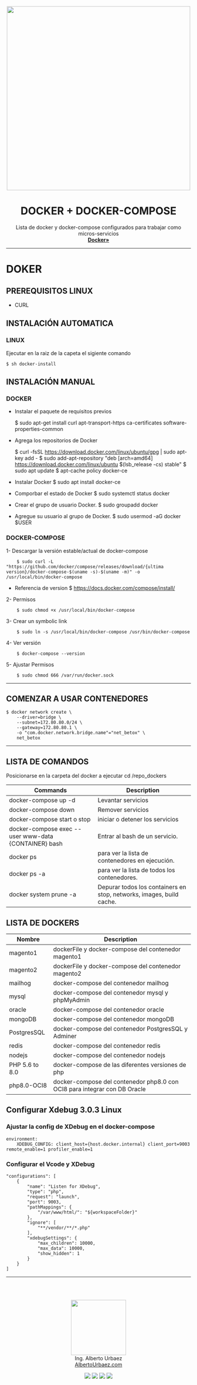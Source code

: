 <br />
<p align="center">
	<a href="https://github.com/ajur91">
		<img align="center" width="500" src="https://github.com/ajur91/ajur91/raw/master/assets/logo.png" style="max-width:100%;">  
	</a>

  <h1 align="center">DOCKER + DOCKER-COMPOSE </h1>

  <p align="center">
    Lista de docker y docker-compose configurados para trabajar como micros-servicios
    <br />
    <a href="https://docs.docker.com/compose/install"><strong>Docker»</strong></a>
    <br />
  </p>
</p>

---

# DOKER

## PREREQUISITOS LINUX
- CURL
## INSTALACIÓN AUTOMATICA

### LINUX

Ejecutar en la raiz de la capeta el sigiente comando

	$ sh docker-install

## INSTALACIÓN MANUAL

### DOCKER

- Instalar el paquete de requisitos previos

	$ sudo apt-get install  curl apt-transport-https ca-certificates software-properties-common

- Agrega los repositorios de Docker

	$ curl -fsSL https://download.docker.com/linux/ubuntu/gpg | sudo apt-key add -
	$ sudo add-apt-repository "deb [arch=amd64] https://download.docker.com/linux/ubuntu $(lsb_release -cs) stable"
	$ sudo apt update
	$ apt-cache policy docker-ce

- Instalar Docker
	$ sudo apt install docker-ce

- Comporbar el estado de Docker
	$ sudo systemctl status docker

- Crear el grupo de usuario Docker.
	$ sudo groupadd docker

- Agregue su usuario al grupo de Docker.
	$ sudo usermod -aG docker $USER

### DOCKER-COMPOSE
1- Descargar la versión estable/actual de docker-compose
~~~
	$ sudo curl -L "https://github.com/docker/compose/releases/download/{ultima version}/docker-compose-$(uname -s)-$(uname -m)" -o /usr/local/bin/docker-compose
~~~
- Referencia de version 
	$ https://docs.docker.com/compose/install/

2- Permisos
~~~
	$ sudo chmod +x /usr/local/bin/docker-compose
~~~

3- Crear un symbolic link
~~~
	$ sudo ln -s /usr/local/bin/docker-compose /usr/bin/docker-compose
~~~

4- Ver versión 
~~~
	$ docker-compose --version
~~~

5- Ajustar Permisos
~~~
	$ sudo chmod 666 /var/run/docker.sock
~~~

---

## COMENZAR A USAR CONTENEDORES

	$ docker network create \
		--driver=bridge \
		--subnet=172.80.80.0/24 \
		--gateway=172.80.80.1 \
		-o "com.docker.network.bridge.name"="net_betox" \
		net_betox

---
## LISTA DE COMANDOS

Posicionarse en la carpeta del docker a ejecutar
	cd /repo_dockers

| Commands  | Description  |
|---|---|
| docker-compose up -d  | Levantar servicios |
| docker-compose down  | Remover servicios  |
| docker-compose start o stop  | iniciar o detener los servicios  |
| docker-compose exec --user www-data {CONTAINER} bash  | Entrar al bash de un servicio. |
| docker ps  | para ver la lista de contenedores en ejecución.  |
| docker ps -a | para ver la lista de todos los contenedores.  |
| docker system prune -a | Depurar todos los containers en stop, networks, images, build cache.  |

## LISTA DE DOCKERS

| Nombre  | Description  |
|---|---|
| magento1  | dockerFile y docker-compose del contenedor magento1 |
| magento2  | dockerFile y docker-compose del contenedor magento2  |
| mailhog  | docker-compose del contenedor mailhog |
| mysql  | docker-compose del contenedor mysql y phpMyAdmin|
| oracle  | docker-compose del contenedor oracle  |
| mongoDB  | docker-compose del contenedor mongoDB  |
| PostgresSQL  | docker-compose del contenedor PostgresSQL y Adminer |
| redis  | docker-compose del contenedor redis |
| nodejs  | docker-compose del contenedor nodejs |
| PHP 5.6 to 8.0  | docker-compose de las diferentes versiones de php |
| php8.0-OCI8  | docker-compose del contenedor php8.0 con OCI8 para integrar con DB Oracle  |

## Configurar Xdebug 3.0.3 Linux

### Ajustar la config de XDebug en el docker-compose

	environment:
    	XDEBUG_CONFIG: client_host={host.docker.internal} client_port=9003 remote_enable=1 profiler_enable=1

### Configurar el Vcode y XDebug

	"configurations": [
		{
			"name": "Listen for XDebug",
			"type": "php",
			"request": "launch",
			"port": 9003,
			"pathMappings": {
				"/var/www/html/": "${workspaceFolder}"
			},
			"ignore": [
				"**/vendor/**/*.php"
			],
			"xdebugSettings": {
				"max_children": 10000,
				"max_data": 10000,
				"show_hidden": 1
			}
		}
	]
---
</br>
</br>
<p align="center">
 <img align="center" width="150" src="https://github.com/ajur91/ajur91/raw/master/assets/logo.png" /> 
 </br>
 Ing. Alberto Urbaez
 </br>
 <a href="https://albertourbaez.com/en">AlbertoUrbaez.com</a>
</p>

<p align="center">
 <img src="https://img.shields.io/github/forks/ajur91/ajur91" /> 
 <img src="https://img.shields.io/github/stars/ajur91/ajur91"/> 
 <img src="https://img.shields.io/github/followers/ajur91"/>
 <img src="https://img.shields.io/github/watchers/ajur91/ajur91"/>
</p>
